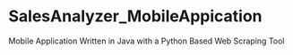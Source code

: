 # SalesAnalyzer_MobileAppication
Mobile Application Written in Java with a Python Based Web Scraping Tool
